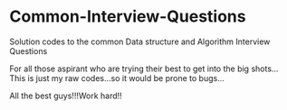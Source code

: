 Common-Interview-Questions
==========================

Solution codes to the common Data structure and Algorithm Interview Questions

For all those aspirant who are trying their best to get into the big shots... This is just my raw codes...so it would be prone to bugs...

All the best guys!!!Work hard!!
